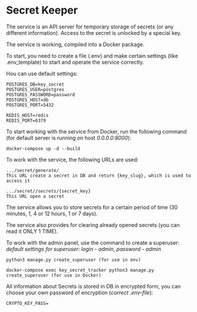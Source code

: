 # Secret Keeper

The service is an API server for temporary storage of secrets (or any different information).
Access to the secret is unlocked by a special key.

The service is working, compiled into a Docker package.

To start, you need to create a file (.env) and make certain settings (like .env_template) to start and operate the service correctly.

Нou can use default settings:
```
POSTGRES_DB=key_secret
POSTGRES_USER=postgres
POSTGRES_PASSWORD=password
POSTGRES_HOST=db
POSTGRES_PORT=5432

REDIS_HOST=redis
REDIS_PORT=6379
```

To start working with the service from Docker, run the following command
(for default server is running on host _0.0.0.0:8000_):
```
docker-compose up -d --build
```

To work with the service, the following URLs are used:
```
.../secret/generate/
This URL create a secret in DB and return {key_slug}, which is used to access it
```
```
.../secret//secrets/{secret_key}
This URL open a secret
```

The service allows you to store secrets for a certain period of time (30 minutes, 1, 4 or 12 hours, 1 or 7 days).

The service also provides for clearing already opened secrets (you can read it ONLY 1 TIME).

To work with the admin panel, use the command to create a superuser:
_default settings for superuser: login - admin, password - admin_
```
python3 manage.py create_superuser (for use in env)

docker-compose exec key_secret_tracker python3 manage.py create_superuser (for use in Docker)
```

All information about Secrets is stored in DB in encrypted form, you can choose your own password of encryption (_correct .env-file_):
```
CRYPTO_KEY_PASS=
```
